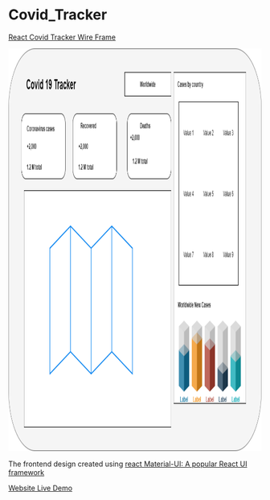 # Covid_Tracker


[React Covid Tracker Wire Frame](https://drive.google.com/file/d/1mxl5wv58Ro9HUmMRcCcHu2KFr-DmFnDL/view?usp=sharing) <br>

<img src="https://github.com/AL-Kaisi/Covid_Tracker/blob/main/covid-19-tacker/public/covid%20Tracker.png " width="800" height="800">

The frontend design created using [react Material-UI: A popular React UI framework](https://material-ui.com/) 


[Website Live Demo](https://covid-19-tracker-9d33b.web.app/)

